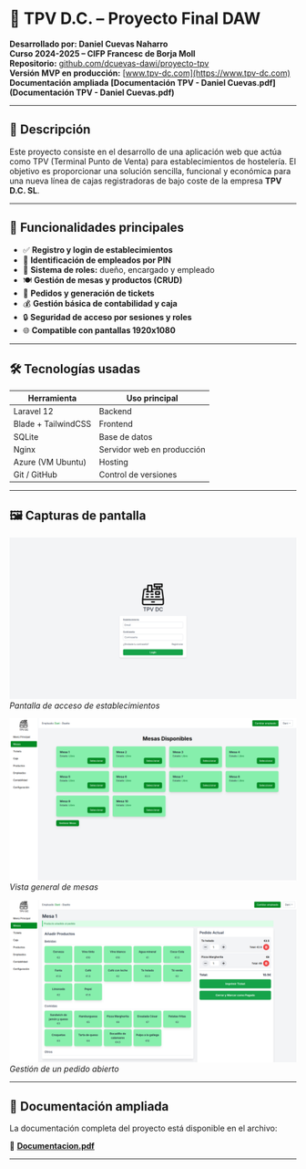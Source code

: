 # 🧾 TPV D.C. – Proyecto Final DAW

**Desarrollado por: Daniel Cuevas Naharro**  
**Curso 2024-2025 – CIFP Francesc de Borja Moll**  
**Repositorio:** [github.com/dcuevas-dawi/proyecto-tpv](https://github.com/dcuevas-dawi/proyecto-tpv)  
**Versión MVP en producción:** [www.tpv-dc.com](https://www.tpv-dc.com)
**Documentación ampliada** **[Documentación TPV - Daniel Cuevas.pdf](Documentación TPV - Daniel Cuevas.pdf)**

---

## 🎯 Descripción

Este proyecto consiste en el desarrollo de una aplicación web que actúa como TPV (Terminal Punto de Venta) para establecimientos de hostelería. El objetivo es proporcionar una solución sencilla, funcional y económica para una nueva línea de cajas registradoras de bajo coste de la empresa **TPV D.C. SL**.

---

## 🚀 Funcionalidades principales

- ✅ **Registro y login de establecimientos**
- 🔐 **Identificación de empleados por PIN**
- 👥 **Sistema de roles:** dueño, encargado y empleado
- 🍽️ **Gestión de mesas y productos (CRUD)**
- 🧾 **Pedidos y generación de tickets**
- 💰 **Gestión básica de contabilidad y caja**
- 🔒 **Seguridad de acceso por sesiones y roles**
- 🌐 **Compatible con pantallas 1920x1080**

---

## 🛠️ Tecnologías usadas

| Herramienta         | Uso principal                      |
|---------------------|-------------------------------------|
| Laravel 12          | Backend         |
| Blade + TailwindCSS | Frontend       |
| SQLite              | Base de datos                |
| Nginx               | Servidor web en producción          |
| Azure (VM Ubuntu)   | Hosting          |
| Git / GitHub        | Control de versiones                |

---

## 🖼️ Capturas de pantalla

![Login](public/images/login.png)
*Pantalla de acceso de establecimientos*

![Mesas](public/images/mesas.png)
*Vista general de mesas*

![Pedido abierto](public/images/pedido.png)
*Gestión de un pedido abierto*

---

## 📄 **Documentación ampliada**

La documentación completa del proyecto está disponible en el archivo:

📘 **[Documentacion.pdf](Documentacion.pdf)**

---
